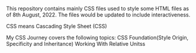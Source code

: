 This repository contains mainly CSS files used to style some HTML files as of 8th August, 2022. The files would be updated to include interactiveness.

CSS means Cascading Style Sheet (CSS)

My CSS Journey covers the following topics:
CSS Foundation(Style Origin, Specificity and Inheritance)
Working With Relative Unitss